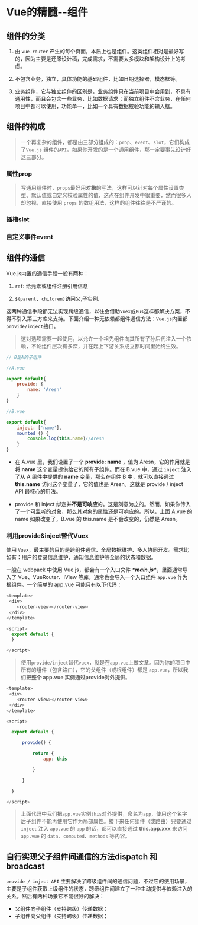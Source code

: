 # Vue的精髓--组件
## 组件的分类

1. 由 `vue-router` 产生的每个页面，本质上也是组件。这类组件相对是最好写的，因为主要是还原设计稿，完成需求，不需要太多模块和架构设计上的考虑。

2. 不包含业务，独立，具体功能的基础组件，比如日期选择器，模态框等。

3. 业务组件，它与独立组件的区别是，业务组件只在当前项目中会用到，不具有通用性，而且会包含一些业务，比如数据请求；而独立组件不含业务，在任何项目中都可以使用，功能单一，比如一个具有数据校验功能的输入框。

## 组件的构成

> 一个再复杂的组件，都是由三部分组成的：`prop`、`event`、`slot`，它们构成了`Vue.js` 组件的`API`。如果你开发的是一个通用组件，那一定要事先设计好这三部分。

### 属性prop

> 写通用组件时，`props`最好用**对象**的写法，这样可以针对每个属性设置类型、默认值或自定义校验属性的值，这点在组件开发中很重要，然而很多人却忽视，直接使用 `props` 的数组用法，这样的组件往往是不严谨的。

### 插槽slot

### 自定义事件event

## 组件的通信

Vue.js内置的通信手段一般有两种：

1. `ref`: 给元素或组件注册引用信息

2. `$(parent, children)`访问父,子实例.   

这两种通信手段都无法实现跨级通信，以往会借助`Vuex`或`Bus`这样都解决方案，不得不引入第三方库来支持。下面介绍一种无依赖都组件通信方法：`Vue.js`内置都`provide/inject`接口。

> 这对选项需要一起使用，以允许一个祖先组件向其所有子孙后代注入一个依赖，不论组件层次有多深，并在起上下游关系成立都时间里始终生效。

```javascript
// B是A的子组件

//A.vue

export default{
​    provide: {
​        name: 'Aresn'
​    }
}

//B.vue

export default{
​    inject: ['name'],
​    mounted () {
​        console.log(this.name)//Aresn
​    }
}
```
 - 在 A.vue 里，我们设置了一个 **provide: name** ，值为 Aresn，它的作用就是将 **name** 这个变量提供给它的所有子组件。而在 B.vue 中，通过 `inject` 注入了从 A 组件中提供的 **name** 变量，那么在组件 B 中，就可以直接通过 **this.name** 访问这个变量了，它的值也是 Aresn。这就是 provide / inject API 最核心的用法。

 - provide 和 inject 绑定并**不是可响应**的。这是刻意为之的。然而，如果你传入了一个可监听的对象，那么其对象的属性还是可响应的。所以，上面 A.vue 的 name 如果改变了，B.vue 的 this.name 是不会改变的，仍然是 Aresn。

### 利用provide&inject替代Vuex

使用 `Vuex`，最主要的目的是跨组件通信、全局数据维护、多人协同开发。需求比如有：用户的登录信息维护、通知信息维护等全局的状态和数据。

一般在 webpack 中使用 Vue.js，都会有一个入口文件 ***\*main.js\****，里面通常导入了 Vue、VueRouter、iView 等库，通常也会导入一个入口组件 `app.vue` 作为根组件。一个简单的 app.vue 可能只有以下代码：

```javascript
<template>
 <div>
​    <router-view></router-view>
 </div>
</template>

<script>
  export default {
  }

</script>    
```

> 使用`provide/inject`替代`vuex`，就是在`app.vue`上做文章。因为你的项目中所有的组件（包含路由），它的父组件（或根组件）都是 `app.vue`，所以我们**把整个 app.vue 实例通过provide对外提供**。

```javascript
<template>
 <div>
​    <router-view></router-view>
 </div>
</template>

<script>

  export default {

​      provide() {

​          return {
​              app: this

​          }

​      }

  }

</script>    
```

> 上面代码中我们把`app.vue`实例`this`对外提供，命名为`app`，使用这个名字后子组件不能再使用它作为局部属性。接下来任何组件（或路由）只要通过 `inject` 注入 `app.vue` 的 `app` 的话，都可以直接通过 **this.app.xxx** 来访问 `app.vue` 的 `data`、`computed`、`methods` 等内容。

## 自行实现父子组件间通信的方法dispatch 和 broadcast

`provide / inject API` 主要解决了跨级组件间的通信问题，不过它的使用场景，主要是子组件获取上级组件的状态，跨级组件间建立了一种主动提供与依赖注入的关系。然后有两种场景它不能很好的解决：
- 父组件向子组件（支持跨级）传递数据；
- 子组件向父组件（支持跨级）传递数据；